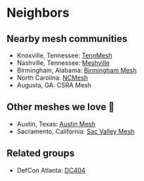 # Neighbors

## Nearby mesh communities

- Knoxville, Tennessee: [TennMesh](https://www.thecommschannel.com/tennmesh/index.html)
- Nashville, Tennessee: [Meshville](https://meshville.org/)
- Birmingham, Alabama: [Birmingham Mesh](https://birminghammesh.org/)
- North Carolina: [NCMesh](https://ncmesh.net/)
- Augusta, GA: CSRA Mesh

## Other meshes we love 💚

- Austin, Texas: [Austin Mesh](https://www.austinmesh.org/)
- Sacramento, California: [Sac Valley Mesh](https://www.sacvalleymesh.com/)

## Related groups

- DefCon Atlanta: [DC404](https://dc404.org/)

